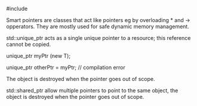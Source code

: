 #include<memory>

Smart pointers are classes that act like pointers eg by overloading * and -> opperators. 
They are mostly used for safe dynamic memory management.

std::unique_ptr acts as a single unique pointer to a resource; this reference cannot be copied.

unique_ptr <T> myPtr (new T);

unique_ptr <T> otherPtr = myPtr; // compilation error

The object is destroyed when the pointer goes out of scope.

std::shared_ptr allow multiple pointers to point to the same object, the object is destroyed when the 
pointer goes out of scope.
